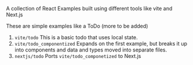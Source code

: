 A collection of React Examples built using different tools like vite and Next.js

These are simple examples like a ToDo (more to be added)

1. `vite/todo` This is a basic todo that uses local state.
2. `vite/todo_componentized` Expands on the first example, but breaks it up into components and data and types moved into separate files.
3. `nextjs/todo` Ports `vite/todo_componetized` to Next.js
